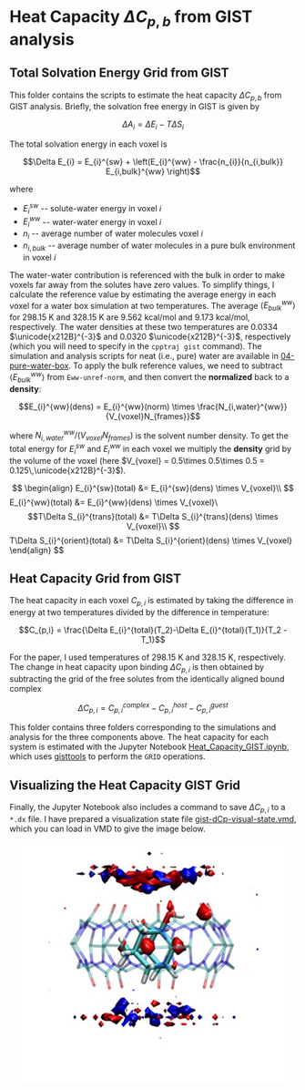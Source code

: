 # Heat Capacity $\Delta C_{p,b}$ from GIST analysis

## Total Solvation Energy Grid from GIST
This folder contains the scripts to estimate the heat capacity $\Delta C_{p,b}$ from GIST analysis. Briefly, the solvation free energy in GIST is given by

$$\Delta A_{i} = \Delta E_{i} - T\Delta S_{i}$$

The total solvation energy in each voxel is

$$\Delta E_{i} = E_{i}^{sw} + \left(E_{i}^{ww} - \frac{n_{i}}{n_{i,bulk}} E_{i,bulk}^{ww} \right)$$

where 
* $E_{i}^{sw}$ -- solute-water energy in voxel $i$
* $E_{i}^{ww}$ -- water-water energy in voxel $i$
* $n_{i}$ -- average number of water molecules voxel $i$
* $n_{i,bulk}$ -- average number of water molecules in a pure bulk environment in voxel $i$

The water-water contribution is referenced with the bulk in order to make voxels far away from the solutes have zero values. To simplify things, I calculate the reference value by estimating the average energy in each voxel for a water box simulation at two temperatures. The average $\langle E_{bulk}^{ww} \rangle$ for 298.15 K and 328.15 K are 9.562 kcal/mol and 9.173 kcal/mol, respectively. The water densities at these two temperatures are 0.0334 $\unicode{x212B}^{-3}$ and 0.0320 $\unicode{x212B}^{-3}$, respectively (which you will need to specify in the `cpptraj gist` command). The simulation and analysis scripts for neat (i.e., pure) water are available in [04-pure-water-box](04-pure-water-box). To apply the bulk reference values, we need to subtract $\langle E_{bulk}^{ww} \rangle$ from `Eww-unref-norm`, and then convert the **normalized** back to a **density**:

$$E_{i}^{ww}(dens) = E_{i}^{ww}(norm) \times \frac{N_{i,water}^{ww}}{V_{voxel}N_{frames}}$$

where $N_{i,water}^{ww}/(V_{voxel}N_{frames})$ is the solvent number density. To get the total energy for $E_{i}^{sw}$ and $E_{i}^{ww}$ in each voxel we multiply the **density** grid by the volume of the voxel (here $V_{voxel} = 0.5\times 0.5\times 0.5 = 0.125\,\unicode{x212B}^{-3}$). 

$$
\begin{align}
E_{i}^{sw}(total) &= E_{i}^{sw}(dens) \times V_{voxel}\\
$$E_{i}^{ww}(total) &= E_{i}^{ww}(dens) \times V_{voxel}\\
$$T\Delta S_{i}^{trans}(total) &= T\Delta S_{i}^{trans}(dens) \times V_{voxel}\\
$$T\Delta S_{i}^{orient}(total) &= T\Delta S_{i}^{orient}(dens) \times V_{voxel}
\end{align}
$$

## Heat Capacity Grid from GIST
The heat capacity in each voxel $C_{p,i}$ is estimated by taking the difference in energy at two temperatures divided by the difference in temperature:

$$C_{p,i} = \frac{\Delta E_{i}^{total}(T_2)-\Delta E_{i}^{total}(T_1)}{T_2 - T_1}$$

For the paper, I used temperatures of 298.15 K and 328.15 K, respectively. The change in heat capacity upon binding $\Delta C_{p,i}$ is then obtained by subtracting the grid of the free solutes from the identically aligned bound complex

$$\Delta C_{p,i} = C_{p,i}^{complex} - C_{p,i}^{host} - C_{p,i}^{guest}$$

This folder contains three folders corresponding to the simulations and analysis for the three components above. The heat capacity for each system is estimated with the Jupyter Notebook [Heat_Capacity_GIST.ipynb](Heat_Capacity_GIST.ipynb), which uses [gisttools](https://github.com/liedllab/gisttools) to perform the `GRID` operations. 

## Visualizing the Heat Capacity GIST Grid
Finally, the Jupyter Notebook also includes a command to save $\Delta C_{p,i}$ to a `*.dx` file. I have prepared a visualization state file [gist-dCp-visual-state.vmd](gist-dCp-visual-state.vmd), which you can load in VMD to give the image below. 

<p align="center">
<img src="cb7-amt.jpg" width="480"/>
</p>

